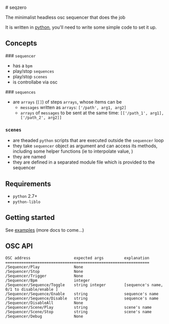 # seqzero

The minimalist headless osc sequencer that does the job

It is written in [python](https://www.youtube.com/watch?v=asUyK6JWt9U), you'll need to write some simple code to set it up.

## Concepts

### `sequencer`

- has a `bpm`
- play/stop `sequences`
- play/stop `scenes`
- is controllabe via osc

### `sequences`

- are `arrays` (`[]`) of steps `arrays`, whose items can be
    - `messages` written as `arrays`: `['/path', arg1, arg2]`
    - `arrays` of `messages` to be sent at the same time: `[['/path_1', arg1], ['/path_2', arg2]]`

### `scenes`

- are theaded `python` scripts that are executed outside the `sequencer` loop
- they take `sequencer` object as argument and can access its methods, including some helper functions (ie to interpolate value, )
- they are named
- they are defined in a separated module file which is provided to the sequencer


## Requirements

- `python` 2.7+
- `python-liblo`

## Getting started

See [examples](examples/) (more docs to come...)

## OSC API

```
OSC address                   expected args         explanation
===============================================================
/Sequencer/Play               None
/Sequencer/Stop               None
/Sequencer/Trigger            None
/Sequencer/Bpm                integer
/Sequencer/Sequence/Toggle    string integer        [sequence's name, 0/1 to disable/enable ]
/Sequencer/Sequence/Enable    string                sequence's name
/Sequencer/Sequence/Disable   string                sequence's name
/Sequencer/DisableAll         None
/Sequencer/Scene/Play         string                scene's name
/Sequencer/Scene/Stop         string                scene's name
/Sequencer/Debug              None
```
